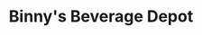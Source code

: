 ---
title: "Binny's Beverage Depot"
url: /chicago/binnys-beverage-depot-west-grand-avenue/
shop: alcohol
---